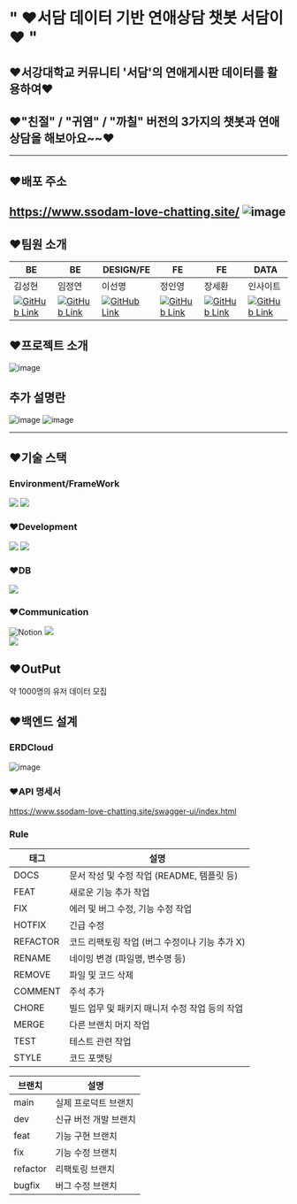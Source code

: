 # " ❤️서담 데이터 기반 연애상담 챗봇 서담이❤️ "
## ❤️서강대학교 커뮤니티 '서담'의 연애게시판 데이터를 활용하여❤️
## ❤️"친절" / "귀염" / "까칠" 버전의 3가지의 챗봇과 연애상담을 해보아요~~❤️

---
## ❤️배포 주소
https://www.ssodam-love-chatting.site/
![image](https://github.com/ssodam-project/BackEnd/assets/48240083/8d753fd5-1059-4557-ace2-0b07ff6aa6ea)
---
## ❤️팀원 소개
| BE | BE | DESIGN/FE | FE | FE | DATA |  
| --- | --- | --- | --- | --- | --- |
| 김성현 | 임정연 | 이선명 | 정인영 | 장세환 | 인사이트 |
| <a href="https://github.com/sunghyun1356"> <img src="https://github.com/ssodam-project/BackEnd/assets/48240083/88012bed-0598-486e-90e6-e907a0943db7" alt="GitHub Link"></a> | <a href="https://github.com/13155a1"> <img src="https://github.com/ssodam-project/BackEnd/assets/48240083/bfd53aba-3d8f-4688-a915-c47bacc49ff7" alt="GitHub Link"></a>| <a href="https://github.com/sunmyeonglee"> <img src="https://github.com/ssodam-project/BackEnd/assets/48240083/efa2a11b-948a-4ae8-83da-2b5f05df663e" alt="GitHub Link"></a> | <a href="https://github.com/rmdnps10"> <img src="https://github.com/ssodam-project/BackEnd/assets/48240083/964a532d-daac-494d-a092-8eecf4f4ef5f" alt="GitHub Link"></a> | <a href="https://github.com/SehwanChang"> <img src="https://github.com/ssodam-project/BackEnd/assets/48240083/f3790327-3989-4540-a426-3ca86ea76ca1)" alt="GitHub Link"></a> |  <a href="https://github.com/Insight-Sogang-Univ"> <img src="https://github.com/ssodam-project/BackEnd/assets/48240083/1d62c251-24e5-4c08-9304-29cb93413996" alt="GitHub Link"></a>  |



## ❤️프로젝트 소개

![image](https://github.com/ssodam-project/BackEnd/assets/48240083/c5e549b6-7270-45db-85b1-5aa08b6eee48)
## 추가 설명란
![image](https://github.com/ssodam-project/BackEnd/assets/48240083/5327dac9-3516-445f-91e2-f33b7f6cb8b4)
![image](https://github.com/ssodam-project/BackEnd/assets/48240083/f5e78706-1fd5-45a2-bfc3-6f5e19773071)

---
## ❤️기술 스택
### Environment/FrameWork
<img src="https://img.shields.io/badge/springboot-6DB33F?style=for-the-badge&logo=springboot&logoColor=white">
<img src="https://img.shields.io/badge/gradle-02303A?style=for-the-badge&logo=gradle&logoColor=white">

### ❤️Development
<img src="https://img.shields.io/badge/java-007396?style=for-the-badge&logo=java&logoColor=white">
<img src="https://img.shields.io/badge/linux-FCC624?style=for-the-badge&logo=linux&logoColor=black">

### ❤️DB
<img src="https://img.shields.io/badge/mariaDB-003545?style=for-the-badge&logo=mariaDB&logoColor=white">


### ❤️Communication
![Notion](https://img.shields.io/badge/Notion-000000?style=for-the-badge&logo=Notion&logoColor=white)
<img src="https://img.shields.io/badge/github-181717?style=for-the-badge&logo=github&logoColor=white">     
<img src="https://img.shields.io/badge/git-F05032?style=for-the-badge&logo=git&logoColor=white">




## ❤️OutPut
약 1000명의 유저 데이터 모집


## ❤️백엔드 설계
### ERDCloud
![image](https://github.com/ssodam-project/BackEnd/assets/48240083/005836d6-a47c-4e6c-a14f-157b478583d5)


### ❤️API 명세서

https://www.ssodam-love-chatting.site/swagger-ui/index.html

### Rule

| 태그   | 설명                                       |
|--------|--------------------------------------------|
| DOCS   | 문서 작성 및 수정 작업 (README, 템플릿 등) |
| FEAT   | 새로운 기능 추가 작업                      |
| FIX    | 에러 및 버그 수정, 기능 수정 작업          |
| HOTFIX | 긴급 수정                                  |
| REFACTOR | 코드 리팩토링 작업 (버그 수정이나 기능 추가 X) |
| RENAME | 네이밍 변경 (파일명, 변수명 등)            |
| REMOVE | 파일 및 코드 삭제                          |
| COMMENT | 주석 추가                                 |
| CHORE  | 빌드 업무 및 패키지 매니저 수정 작업 등의 작업 |
| MERGE  | 다른 브랜치 머지 작업                    |
| TEST   | 테스트 관련 작업                          |
| STYLE  | 코드 포맷팅                               |

| 브랜치  | 설명               |
|---------|--------------------|
| main    | 실제 프로덕트 브랜치 |
| dev     | 신규 버전 개발 브랜치 |
| feat    | 기능 구현 브랜치   |
| fix     | 기능 수정 브랜치   |
| refactor| 리팩토링 브랜치    |
| bugfix  | 버그 수정 브랜치   |


